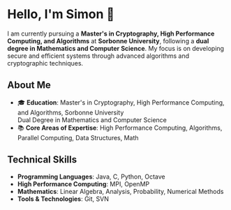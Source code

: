 # Hello, I'm Simon 👋

I am currently pursuing a **Master's in Cryptography, High Performance Computing, and Algorithms** at **Sorbonne University**, following a **dual degree in Mathematics and Computer Science**. My focus is on developing secure and efficient systems through advanced algorithms and cryptographic techniques.

## About Me

- 🎓 **Education**: Master's in Cryptography, High Performance Computing, and Algorithms, Sorbonne University  
  Dual Degree in Mathematics and Computer Science
- 📚 **Core Areas of Expertise**: High Performance Computing, Algorithms, Parallel Computing, Data Structures, Math

## Technical Skills

- **Programming Languages**: Java, C, Python, Octave
- **High Performance Computing**: MPI, OpenMP
- **Mathematics**: Linear Algebra, Analysis, Probability, Numerical Methods
- **Tools & Technologies**: Git, SVN

